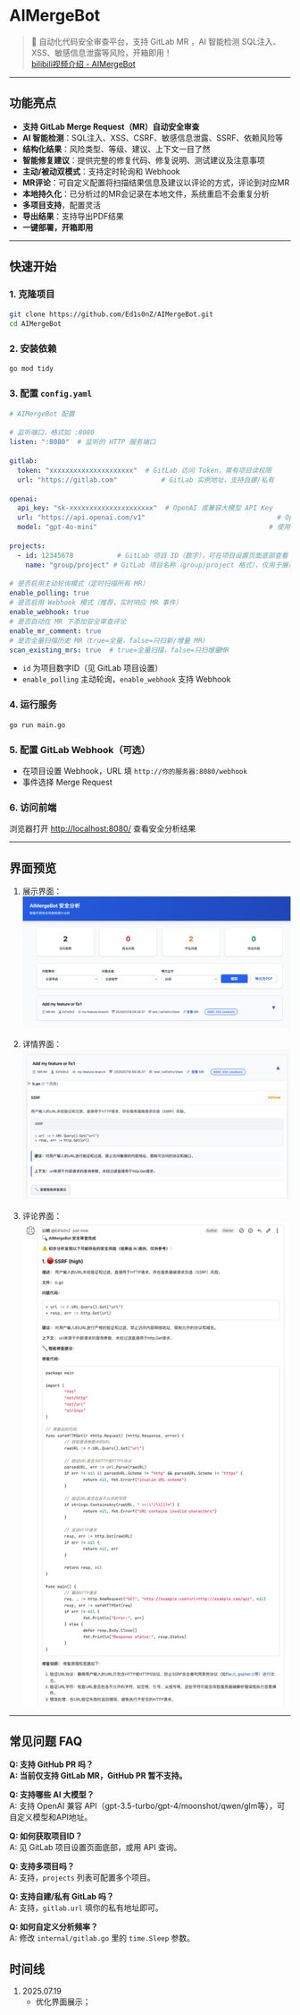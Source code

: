 # AIMergeBot

> 🚀 自动化代码安全审查平台，支持 GitLab MR ，AI 智能检测 SQL注入、XSS、敏感信息泄露等风险，开箱即用！   
>[ bilibili视频介绍 - AIMergeBot](https://www.bilibili.com/video/BV1wpuozTETg/?vd_source=32c8f3da92120ecaedeefea506bf5be8)   

---

## 功能亮点
- **支持 GitLab Merge Request（MR）自动安全审查**
- **AI 智能检测**：SQL注入、XSS、CSRF、敏感信息泄露、SSRF、依赖风险等
- **结构化结果**：风险类型、等级、建议、上下文一目了然
- **智能修复建议**：提供完整的修复代码、修复说明、测试建议及注意事项
- **主动/被动双模式**：支持定时轮询和 Webhook
- **MR评论**：可自定义配置将扫描结果信息及建议以评论的方式，评论到对应MR
- **本地持久化**：已分析过的MR会记录在本地文件，系统重启不会重复分析
- **多项目支持**，配置灵活
- **导出结果**：支持导出PDF结果
- **一键部署，开箱即用**

---

## 快速开始

### 1. 克隆项目
```bash
git clone https://github.com/Ed1s0nZ/AIMergeBot.git
cd AIMergeBot
```

### 2. 安装依赖
```bash
go mod tidy
```

### 3. 配置 `config.yaml`
```yaml
# AIMergeBot 配置

# 监听端口，格式如 :8080
listen: ":8080"  # 监听的 HTTP 服务端口

gitlab:
  token: "xxxxxxxxxxxxxxxxxxxxx"  # GitLab 访问 Token，需有项目读权限
  url: "https://gitlab.com"           # GitLab 实例地址，支持自建/私有

openai:
  api_key: "sk-xxxxxxxxxxxxxxxxxxxxx"  # OpenAI 或兼容大模型 API Key
  url: "https://api.openai.com/v1"                                 # OpenAI API 地址，可自定义
  model: "gpt-4o-mini"                                           # 使用的大模型名称

projects:
  - id: 12345678           # GitLab 项目 ID（数字），可在项目设置页面底部查看
    name: "group/project" # GitLab 项目名称（group/project 格式），仅用于展示

# 是否启用主动轮询模式（定时扫描所有 MR）
enable_polling: true
# 是否启用 Webhook 模式（推荐，实时响应 MR 事件）
enable_webhook: true
# 是否自动在 MR 下添加安全审查评论
enable_mr_comment: true
# 是否全量扫描历史 MR（true=全量，false=只扫新/增量 MR）
scan_existing_mrs: true  # true=全量扫描，false=只扫增量MR
```
- `id` 为项目数字ID（见 GitLab 项目设置）
- `enable_polling` 主动轮询，`enable_webhook` 支持 Webhook

### 4. 运行服务
```bash
go run main.go
```

### 5. 配置 GitLab Webhook（可选）
- 在项目设置 Webhook，URL 填 `http://你的服务器:8080/webhook`
- 事件选择 Merge Request

### 6. 访问前端
浏览器打开 [http://localhost:8080/](http://localhost:8080/) 查看安全分析结果

---

## 界面预览
1. 展示界面：   
  ![界面预览](./image/展示.png)

2. 详情界面：      
  ![详情预览](./image/详情.png)

3. 评论界面：   
  ![详情预览](./image/评论.png)

---

## 常见问题 FAQ

**Q: 支持 GitHub PR 吗？**   
**A: 当前仅支持 GitLab MR，GitHub PR 暂不支持。**   

**Q: 支持哪些 AI 大模型？**   
A: 支持 OpenAI 兼容 API（gpt-3.5-turbo/gpt-4/moonshot/qwen/glm等），可自定义模型和API地址。   

**Q: 如何获取项目ID？**   
A: 见 GitLab 项目设置页面底部，或用 API 查询。   

**Q: 支持多项目吗？**   
A: 支持，`projects` 列表可配置多个项目。   

**Q: 支持自建/私有 GitLab 吗？**   
A: 支持，`gitlab.url` 填你的私有地址即可。   

**Q: 如何自定义分析频率？**   
A: 修改 `internal/gitlab.go` 里的 `time.Sleep` 参数。   


## 时间线
1. 2025.07.19
   - 优化界面展示；
